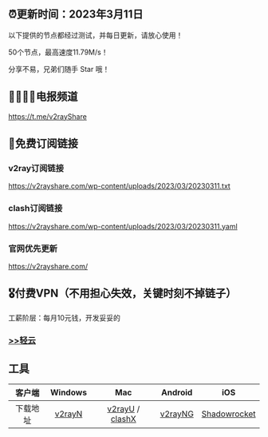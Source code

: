 ## ⏰更新时间：2023年3月11日

以下提供的节点都经过测试，并每日更新，请放心使用！

50个节点，最高速度11.79M/s！

分享不易，兄弟们随手 Star 哦！

## 👨‍👩‍👧‍👦电报频道

https://t.me/v2rayShare

## 🚀免费订阅链接

### v2ray订阅链接

https://v2rayshare.com/wp-content/uploads/2023/03/20230311.txt

### clash订阅链接

https://v2rayshare.com/wp-content/uploads/2023/03/20230311.yaml

### 官网优先更新

https://v2rayshare.com/

## 🎖️付费VPN（不用担心失效，关键时刻不掉链子）

工薪阶层：每月10元钱，开发妥妥的

### [>>轻云](https://qingyun.io/#/register?code=lKxkpyUX)


## 工具

 客户端 | Windows | Mac | Android | iOS 
 :-: | :-: | :-:| :-:| :-:
 下载地址 | [v2rayN](https://github.com/2dust/v2rayN/releases/download/3.27/v2rayN-Core.zip) | [v2rayU](https://github.com/yanue/V2rayU/releases/download/3.2.0/V2rayU.dmg) / [clashX](https://github.com/yichengchen/clashX/releases) | [v2rayNG](https://github.com/2dust/v2rayNG/releases/download/1.4.12/v2rayNG_1.4.12_arm64-v8a.apk) | [Shadowrocket](https://apps.apple.com/us/app/shadowrocket/id932747118) 
